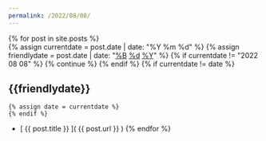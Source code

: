 ```yaml
---
permalink: /2022/08/08/
---
```

{% for post in site.posts %}  
    {% assign currentdate = post.date | date: "%Y %m %d" %}
    {% assign friendlydate = post.date | date: "[%B](..) [%d](.) [%Y](../..)" %}
    {% if currentdate != "2022 08 08" %}
        {% continue %}
    {% endif %}
    {% if currentdate != date %}
## {{friendlydate}}
    {% assign date = currentdate %} 
    {% endif %}
* [ {{ post.title }} ]( {{ post.url }} )
{% endfor %}
